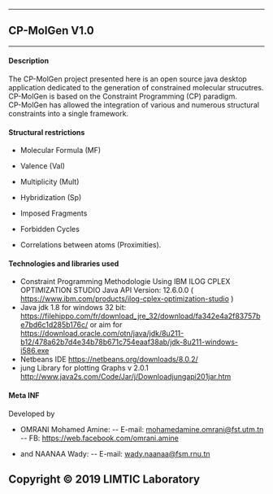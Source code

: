*************************************************
## CP-MolGen V1.0
**************************************************

####  Description #####

The CP-MolGen project presented here is an open source java desktop application dedicated to the generation of constrained molecular strucutres. 
CP-MolGen is based on the Constraint Programming (CP) paradigm.  
CP-MolGen has allowed the integration of various and numerous structural constraints into a single framework. 

####  Structural restrictions #####

  - Molecular Formula (MF)

  - Valence (Val)

  - Multiplicity (Mult)

  - Hybridization (Sp)

  - Imposed Fragments

  - Forbidden Cycles

  - Correlations between atoms (Proximities).


#### Technologies and libraries used #####
- Constraint Programming Methodologie Using IBM ILOG CPLEX OPTIMIZATION STUDIO Java API Version: 12.6.0.0 ( https://www.ibm.com/products/ilog-cplex-optimization-studio )
- Java jdk 1.8 for windows 32 bit: https://filehippo.com/fr/download_jre_32/download/fa342e4a2f83757be7bd6c1d285b176c/ or aim for  https://download.oracle.com/otn/java/jdk/8u211-b12/478a62b7d4e34b78b671c754eaaf38ab/jdk-8u211-windows-i586.exe
- Netbeans IDE https://netbeans.org/downloads/8.0.2/
- jung Library for plotting Graphs v 2.0.1  http://www.java2s.com/Code/Jar/j/Downloadjungapi201jar.htm

#### Meta INF #####
Developed by
- OMRANI Mohamed Amine:
	  -- E-mail: mohamedamine.omrani@fst.utm.tn 
	  -- FB: https://web.facebook.com/omrani.amine

- and NAANAA Wady:
	 -- E-mail: wady.naanaa@fsm.rnu.tn
	

## Copyright © 2019 LIMTIC Laboratory 
